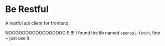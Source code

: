 # Be Restful

A restful api client for frontend.

NOOOOOOOOOOOOOOOOO !!!!!! I found the lib named `openapi-fetch`, fine ~ just use it.
